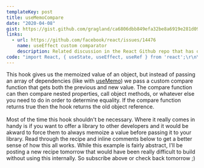 ```yaml
---
templateKey: post
title: useMemoCompare
date: "2020-04-08"
gist: https://gist.github.com/gragland/ca6806dbb849efa32be8a6919e281d09
links:
  - url: https://github.com/facebook/react/issues/14476
    name: useEffect custom comparator
    description: Related discussion in the React Github repo that has other potential solutions
code: "import React, { useState, useEffect, useRef } from 'react';\r\n\r\n\/\/ Usage\r\nfunction MyComponent({ obj }) {\r\n  const [state, setState] = useState();\r\n  \r\n  \/\/ We want the previous obj if obj.id is the same as the new obj.id\r\n  \/\/ We pass a custom equality function as the second arg to our hook.\r\n  const theObj = useMemoCompare(obj, prev => prev && prev.id === obj.id);\r\n  \r\n  \/\/ Here we want to fire off an effect if theObj changes.\r\n  \/\/ If we had used obj directly without the above hook and obj was technically a\r\n  \/\/ new object on every render then the effect would fire on every render.\r\n  \/\/ Worse yet, if our effect triggered a state change it could cause an endless loop.\r\n  \/\/ (effect runs -> state change causes rerender -> effect runs -> etc ...)\r\n  useEffect(() => {\r\n    \/\/ Call a method on the object and set results to state\r\n    return theObj.someMethod().then((value) => setState(value));\r\n  }, [theObj]);\r\n  \r\n  \/\/ So why not just pass [obj.id] as dependecy array?\r\n  useEffect(() => {\r\n    \/\/ Well, then eslint-plugin-hooks would rightfully complain that obj is not in the\r\n    \/\/ dependency array. By using our hook above we are more explicit about our custom\r\n    \/\/ equality checking and can separate that concern from that of our effect logic.\r\n    return obj.someMethod().then((value) => setState(value));\r\n  }, [obj.id]);\r\n    \r\n  return <div> ... <\/div>;\r\n}\r\n  \r\n\/\/ Hook\r\nfunction useMemoCompare(value, compare) {\r\n  \/\/ Ref for storing previous value\r\n  const previousRef = useRef();\r\n  const previous = previousRef.current;\r\n\r\n  \/\/ Pass previous and new value to compare function\r\n  const isEqual = compare(previous, value);\r\n\r\n  \/\/ If not equal update previous to new value (for next render)\r\n  \/\/ and then return new new value below.\r\n  useEffect(() => {\r\n    if (!isEqual) {\r\n      previousRef.current = value;\r\n    }\r\n  });\r\n\r\n  return isEqual ? previous : value;\r\n}"
---
```


This hook gives us the memoized value of an object, but instead of passing an array of dependencies (like with [useMemo](https://reactjs.org/docs/hooks-reference.html#usememo)) we pass a custom compare function that gets both the previous and new value. The compare function can then compare nested properties, call object methods, or whatever else you need to do in order to determine equality. If the compare function returns true then the hook returns the old object reference.
<br/><br/>
Most of the time this hook shouldn't be necessary. Where it really comes in handy is if you want to offer a library to other developers and it would be akward to force them to always memoize a value before passing it to your library. Read through the recipe and inline comments below to get a better sense of how this all works. While this example is fairly abstract, I'll be posting a new recipe tomorrow that would have been really difficult to build without using this internally. So subscribe above or check back tomorrow ;)
